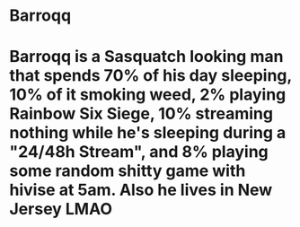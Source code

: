 <h1>Barroqq<h1/>
<p>Barroqq is a Sasquatch looking man that spends 70% of his day sleeping, 10% of it smoking weed, 2% playing Rainbow Six Siege, 10% streaming nothing while he's sleeping during a "24/48h Stream", and 8% playing some random shitty game with hivise at 5am. Also he lives in New Jersey LMAO</p>
